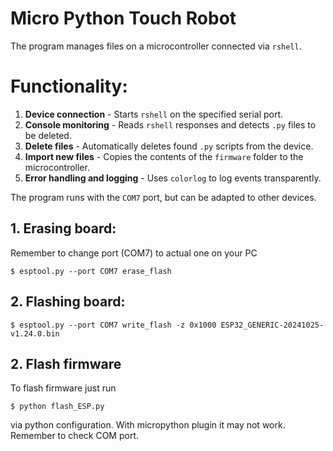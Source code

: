 # Micro Python Touch Robot
The program manages files on a microcontroller connected via `rshell`.  

# **Functionality**:
1. **Device connection** - Starts `rshell` on the specified serial port.  
2. **Console monitoring** - Reads `rshell` responses and detects `.py` files to be deleted.  
3. **Delete files** - Automatically deletes found `.py` scripts from the device.  
4. **Import new files** - Copies the contents of the `firmware` folder to the microcontroller.  
5. **Error handling and logging** - Uses `colorlog` to log events transparently.  

The program runs with the `COM7` port, but can be adapted to other devices.

## 1. Erasing board:

Remember to change port (COM7) to actual one on your PC

```shell
$ esptool.py --port COM7 erase_flash
```

## 2. Flashing board:


```shell
$ esptool.py --port COM7 write_flash -z 0x1000 ESP32_GENERIC-20241025-v1.24.0.bin
```

## 2. Flash firmware

To flash firmware just run 
```shell
$ python flash_ESP.py
```
via python configuration. With micropython plugin it may not work. Remember to check COM port.
    
